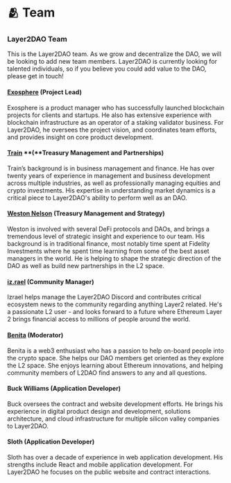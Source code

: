 # 🫂 Team

### Layer2DAO Team

This is the Layer2DAO team. As we grow and decentralize the DAO, we will be looking to add new team members. Layer2DAO is currently looking for talented individuals, so if you believe you could add value to the DAO, please get in touch!

#### [Exosphere](https://twitter.com/ExosphereL2) (**Project Lead)**

Exosphere is a product manager who has successfully launched blockchain projects for clients and startups. He also has extensive experience with blockchain infrastructure as an operator of a staking validator business. For Layer2DAO, he oversees the project vision, and coordinates team efforts, and provides insight on core product development.

#### [Train](https://twitter.com/Layer2Train) **(**Treasury Management and Partnerships)&#x20;

Train’s background is in business management and finance. He has over twenty years of experience in management and business development across multiple industries, as well as professionally managing equities and crypto investments. His expertise in understanding market dynamics is a critical piece to Layer2DAO's ability to perform well as an DAO.

#### [**Weston Nelson**](https://twitter.com/westonnelson) **(Treasury Management and Strategy)**

Weston is involved with several DeFi protocols and DAOs, and brings a tremendous level of strategic insight and experience to our team. His background is in traditional finance, most notably time spent at Fidelity Investments where he spent time learning from some of the best asset managers in the world. He is helping to shape the strategic direction of the DAO as well as build new partnerships in the L2 space.&#x20;

#### [iz.rael](https://twitter.com/iz\_raell) (Community Manager)

Izrael helps manage the Layer2DAO Discord and contributes critical ecosystem news to the community regarding anything Layer2 related. He's a passionate L2 user - and looks forward to a future where Ethereum Layer 2 brings financial access to millions of people around the world.&#x20;

#### [Benita](https://twitter.com/BenitaUkachi) (Moderator)

Benita is a web3 enthusiast who has a passion to help on-board people into the crypto space. She helps our DAO members get oriented as they explore the L2 space. She enjoys learning about Ethereum innovations, and helping community members of L2DAO find answers to any and all questions.

#### Buck Williams (Application Developer)

Buck oversees the contract and website development efforts. He brings his experience in digital product design and development, solutions architecture, and cloud infrastructure for multiple silicon valley companies to Layer2DAO.

#### Sloth (Application Developer)&#x20;

Sloth has over a decade of experience in web application development. His strengths include React and mobile application development. For Layer2DAO he focuses on the public website and contract interactions.

